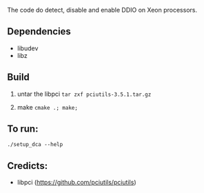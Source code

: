 The code do detect, disable and enable DDIO on Xeon processors.

## Dependencies
- libudev
- libz

## Build 

1. untar the libpci
`tar zxf pciutils-3.5.1.tar.gz`

2. make
`cmake .; make;`

## To run:
`./setup_dca --help`

## Credicts: 
- libpci (https://github.com/pciutils/pciutils)
